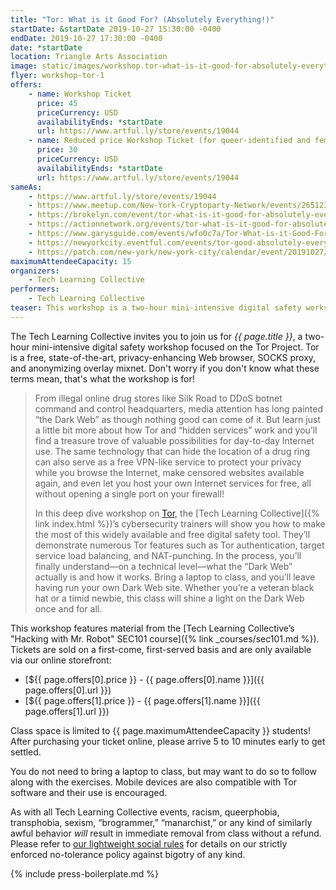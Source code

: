 ```yaml
---
title: "Tor: What is it Good For? (Absolutely Everything!)"
startDate: &startDate 2019-10-27 15:30:00 -0400
endDate: 2019-10-27 17:30:00 -0400
date: *startDate
location: Triangle Arts Association
image: static/images/workshop.tor-what-is-it-good-for-absolutely-everything.rectangle.png
flyer: workshop-tor-1
offers:
    - name: Workshop Ticket
      price: 45
      priceCurrency: USD
      availabilityEnds: *startDate
      url: https://www.artful.ly/store/events/19044
    - name: Reduced price Workshop Ticket (for queer-identified and femme people)
      price: 30
      priceCurrency: USD
      availabilityEnds: *startDate
      url: https://www.artful.ly/store/events/19044
sameAs:
    - https://www.artful.ly/store/events/19044
    - https://www.meetup.com/New-York-Cryptoparty-Network/events/265123235/
    - https://brokelyn.com/event/tor-what-is-it-good-for-absolutely-everything-3/
    - https://actionnetwork.org/events/tor-what-is-it-good-for-absolutely-everything-2
    - https://www.garysguide.com/events/wfo0c7a/Tor-What-is-it-Good-For-Absolutely-Everything
    - https://newyorkcity.eventful.com/events/tor-good-absolutely-everything-/E0-001-131216491-1
    - https://patch.com/new-york/new-york-city/calendar/event/20191027/660863/tor-what-is-it-good-for-absolutely-everything
maximumAttendeeCapacity: 15
organizers:
    - Tech Learning Collective
performers:
    - Tech Learning Collective
teaser: This workshop is a two-hour mini-intensive digital safety workshop focused on the free Tor Browser. Tor is a free, state-of-the-art, privacy-enhancing Web browser, SOCKS proxy, and anonymizing overlay mixnet. Don't worry if you don't know what these terms mean, that's what the workshop is for!
---
```


The Tech Learning Collective invites you to join us for *{{ page.title }}*, a two-hour mini-intensive digital safety workshop focused on the Tor Project. Tor is a free, state-of-the-art, privacy-enhancing Web browser, SOCKS proxy, and anonymizing overlay mixnet. Don't worry if you don't know what these terms mean, that's what the workshop is for!

> From illegal online drug stores like Silk Road to DDoS botnet command and control headquarters, media attention has long painted &ldquo;the Dark Web&rdquo; as though nothing good can come of it. But learn just a little bit more about how Tor and &ldquo;hidden services&rdquo; work and you&rsquo;ll find a treasure trove of valuable possibilities for day-to-day Internet use. The same technology that can hide the location of a drug ring can also serve as a free VPN-like service to protect your privacy while you browse the Internet, make censored websites available again, and even let you host your own Internet services for free, all without opening a single port on your firewall!
>
> In this deep dive workshop on [Tor](https://torproject.org/), the [Tech Learning Collective]({% link index.html %})&rsquo;s cybersecurity trainers will show you how to make the most of this widely available and free digital safety tool. They&rsquo;ll demonstrate numerous Tor features such as Tor authentication, target service load balancing, and NAT-punching. In the process, you&rsquo;ll finally understand—on a technical level—what the &ldquo;Dark Web&rdquo; actually is and how it works. Bring a laptop to class, and you&rsquo;ll leave having run your own Dark Web site. Whether you’re a veteran black hat or a timid newbie, this class will shine a light on the Dark Web once and for all.

This workshop features material from the [Tech Learning Collective&rsquo;s "Hacking with Mr. Robot" SEC101 course]({% link _courses/sec101.md %}). Tickets are sold on a first-come, first-served basis and are only available via our online storefront:

* [${{ page.offers[0].price }} - {{ page.offers[0].name }}]({{ page.offers[0].url }})
* [${{ page.offers[1].price }} - {{ page.offers[1].name }}]({{ page.offers[1].url }})

Class space is limited to {{ page.maximumAttendeeCapacity }} students! After purchasing your ticket online, please arrive 5 to 10 minutes early to get settled.

You do not need to bring a laptop to class, but may want to do so to follow along with the exercises. Mobile devices are also compatible with Tor software and their use is encouraged.

As with all Tech Learning Collective events, racism, queerphobia, transphobia, sexism, &ldquo;brogrammer,&rdquo; &ldquo;manarchist,&rdquo; or any kind of similarly awful behavior *will* result in immediate removal from class without a refund. Please refer to [our lightweight social rules](https://github.com/AnarchoTechNYC/meta/wiki/Social-rules) for details on our strictly enforced no-tolerance policy against bigotry of any kind.

{% include press-boilerplate.md %}
